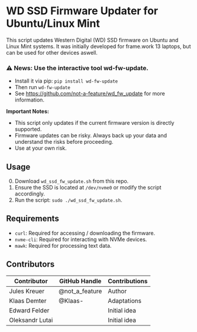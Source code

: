 # WD SSD Firmware Updater for Ubuntu/Linux Mint

This script updates Western Digital (WD) SSD firmware on Ubuntu and Linux Mint systems. 
It was initially developed for frame.work 13 laptops, but can be used for other devices aswell.

### ⚠️ News: Use the interactive tool wd-fw-update.
- Install it via pip: `pip install wd-fw-update`
- Then run `wd-fw-update`
- See https://github.com/not-a-feature/wd_fw_update for more information.

**Important Notes:**
- This script only updates if the current firmware version is directly supported.
- Firmware updates can be risky. Always back up your data and understand the risks before proceeding.
- Use at your own risk.

## Usage

0. Download `wd_ssd_fw_update.sh` from this repo.
1. Ensure the SSD is located at `/dev/nvme0` or modify the script accordingly.
2. Run the script: `sudo ./wd_ssd_fw_update.sh`.

## Requirements

- `curl`: Required for accessing / downloading the firmware.
- `nvme-cli`: Required for interacting with NVMe devices.
- `mawk`: Required for processing text data.
 
## Contributors

| Contributor        | GitHub Handle   | Contributions   |
| ------------------ | --------------- | --------------- |
| Jules Kreuer       | @not_a_feature  | Author          |
| Klaas Demter       | @Klaas-         | Adaptations     |
| Edward Felder      |                 | Initial idea    |
| Oleksandr Lutai    |                 | Initial idea    |

